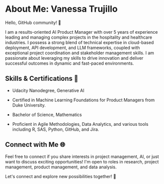 # About Me: Vanessa Trujillo
 
Hello, GitHub community! 👋

I am a results-oriented AI Product Manager with over 5 years of experience leading and managing complex projects in the hospitality and healthcare industries. I possess a strong blend of technical expertise in cloud-based deployment, API development, and LLM frameworks, coupled with exceptional project coordination and stakeholder management skills. I am passionate about leveraging my skills to drive innovation and deliver successful outcomes in dynamic and fast-paced environments.

## Skills & Certifications 🧠

- Udacity Nanodegree, Generative AI
- Certified in Machine Learning Foundations for Product Managers from Duke University.
- Bachelor of Science, Mathematics

- Proficient in Agile Methodologies, Data Analytics, and various tools including R, SAS, Python, GitHub, and Jira.

## Connect with Me 🌐

Feel free to connect if you share interests in project management, AI, or just want to discuss exciting opportunities! I'm open to roles in research, project management, product management, and data analysis.

Let's connect and explore new possibilities together! 🚀 

<!--
**trujivan/trujivan** is a ✨ _special_ ✨ repository because its `README.md` (this file) appears on your GitHub profile.

Here are some ideas to get you started:

- 🔭 I’m currently working on ...
- 🌱 I’m currently learning ...
- 👯 I’m looking to collaborate on ...
- 🤔 I’m looking for help with ...
- 💬 Ask me about ...
- 📫 How to reach me: ...
- 😄 Pronouns: ...
- ⚡ Fun fact: ...
-->
